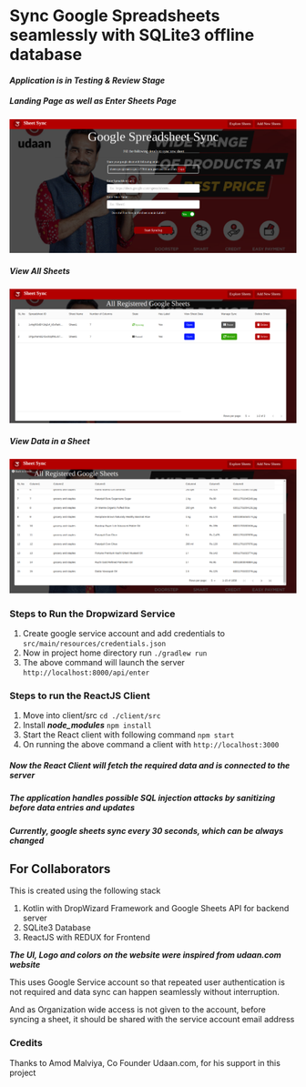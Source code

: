 # Sync Google Spreadsheets seamlessly with SQLite3 offline database

#### _Application is in Testing & Review Stage_
##### _Landing Page as well as Enter Sheets Page_
![Image of UI](readmePic/landing.png)
##### _View All Sheets_
![Image of UI](readmePic/home.png)
##### _View Data in a Sheet_
![Image of UI](readmePic/sheet.png)

### Steps to Run the Dropwizard Service
1. Create google service account and add credentials to 
    `src/main/resources/credentials.json`  
2. Now in project home directory run
`./gradlew run`
3. The above command will launch the server `http://localhost:8000/api/enter`

### Steps to run the ReactJS Client
1. Move into client/src
`cd ./client/src`
2. Install **_node_modules_**
`npm install`
3. Start the React client with following command
`npm start`
4. On running the above command a client with `http://localhost:3000`

##### _Now the React Client will fetch the required data and is connected to the server_ 

##### The application handles possible SQL injection attacks by sanitizing before data entries and updates
##### Currently, google sheets sync every 30 seconds, which can be always changed

## For Collaborators
This is created using the following stack
1. Kotlin with DropWizard Framework and Google Sheets API for backend server
2. SQLite3 Database
3. ReactJS with REDUX for Frontend

**_The UI, Logo and colors on the website were inspired from udaan.com website_**

This uses Google Service account so that repeated user authentication is not required and data sync can happen seamlessly without interruption.

And as Organization wide access is not given to the account, before syncing a sheet, it should be shared with the service account email address 

### Credits
Thanks to Amod Malviya, Co Founder Udaan.com, for his support in this project
